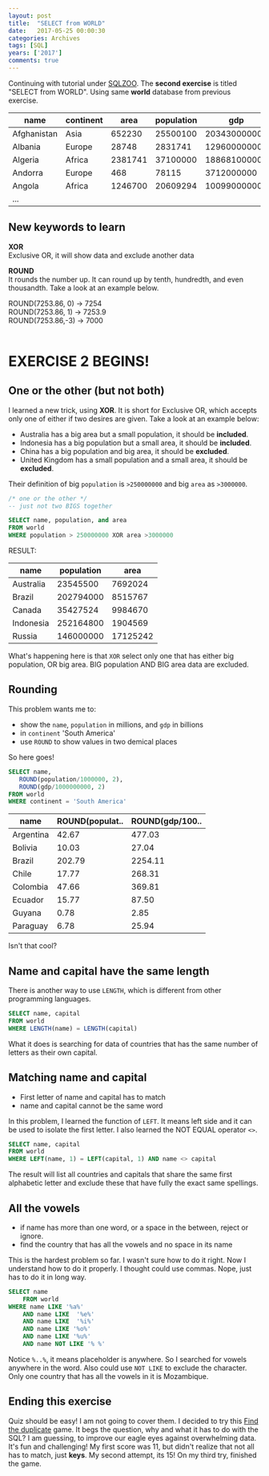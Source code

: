 ```yaml
---
layout: post
title:  "SELECT from WORLD"
date:   2017-05-25 00:00:30
categories: Archives
tags: [SQL]
years: ['2017']
comments: true
---
```


Continuing with tutorial under [SQLZOO][SQLZOO]. The <strong>second exercise</strong> is titled "SELECT from WORLD". Using same <strong>world</strong> database from previous exercise.

| name | continent | area | population | gdp |
|-------|-------|-------|-------|-------|
| Afghanistan | Asia | 652230 | 25500100 | 20343000000 |
| Albania | Europe | 28748 | 2831741 | 12960000000 |
| Algeria | Africa | 2381741 | 37100000 | 188681000000 |
| Andorra | Europe | 468 | 78115 | 3712000000 |
| Angola | Africa | 1246700 | 20609294 | 100990000000 |
| ... |


## New keywords to learn

<strong>XOR</strong><br>
Exclusive OR, it will show data and exclude another data

<strong>ROUND</strong><br>
It rounds the number up. It can round up by tenth, hundredth, and even thousandth. Take a look at an example below.

ROUND(7253.86, 0)    ->  7254 <br>
ROUND(7253.86, 1)    ->  7253.9 <br>
ROUND(7253.86,-3)    ->  7000 <br>
<br>

# EXERCISE 2 BEGINS!

## One or the other (but not both)
I learned a new trick, using <strong>XOR</strong>. It is short for Exclusive OR, which accepts only one of either if two desires are given. Take a look at an example below:

- Australia has a big area but a small population, it should be <strong>included</strong>.
- Indonesia has a big population but a small area, it should be <strong>included</strong>.
- China has a big population and big area, it should be <strong>excluded</strong>.
- United Kingdom has a small population and a small area, it should be <strong>excluded</strong>.

Their definition of big `population` is `>250000000` and big `area` as `>3000000`.

```sql
/* one or the other */
-- just not two BIGS together

SELECT name, population, and area
FROM world
WHERE population > 250000000 XOR area >3000000
```

RESULT:

| name | population | area |
|-------|-------|-------|
| Australia | 23545500 | 7692024 |
| Brazil | 202794000 | 8515767 |
| Canada | 35427524 | 9984670 |
| Indonesia | 252164800 | 1904569 |
| Russia | 146000000 | 17125242 |

What's happening here is that `XOR` select only one that has either big population, OR big area. BIG population AND BIG area data are excluded.

## Rounding

This problem wants me to:
- show the `name`, `population` in millions, and `gdp` in billions
- in `continent` 'South America'
- use `ROUND` to show values in two demical places

So here goes!

```sql
SELECT name,
   ROUND(population/1000000, 2),
   ROUND(gdp/1000000000, 2)
FROM world
WHERE continent = 'South America'
```

| name | ROUND(populat.. | ROUND(gdp/100.. |
|-------|-------|-------|
| Argentina | 42.67 | 477.03 |
| Bolivia |	10.03 | 27.04 |
| Brazil | 202.79 | 2254.11 |
| Chile | 17.77 | 268.31 |
| Colombia | 47.66 | 369.81 |
| Ecuador | 15.77 | 87.50 |
| Guyana | 0.78 | 2.85 |
| Paraguay | 6.78 |	25.94 |

Isn't that cool?


## Name and capital have the same length

There is another way to use `LENGTH`, which is different from other programming languages.

```sql
SELECT name, capital
FROM world
WHERE LENGTH(name) = LENGTH(capital)
```

What it does is searching for data of countries that has the same number of letters as their own capital.

## Matching name and capital

- First letter of name and capital has to match
- name and capital cannot be the same word

In this problem, I learned the function of `LEFT`. It means left side and it can be used to isolate the first letter. I also learned the NOT EQUAL operator `<>`.

```sql
SELECT name, capital
FROM world
WHERE LEFT(name, 1) = LEFT(capital, 1) AND name <> capital
```

The result will list all countries and capitals that share the same first alphabetic letter and exclude these that have fully the exact same spellings.

## All the vowels

- if name has more than one word, or a space in the between, reject or ignore.
- find the country that has all the vowels and no space in its name  

This is the hardest problem so far. I wasn't sure how to do it right. Now I understand how to do it properly. I thought could use commas. Nope, just has to do it in long way.

```sql
SELECT name
    FROM world
WHERE name LIKE '%a%'
    AND name LIKE  '%e%'
    AND name LIKE  '%i%'
    AND name LIKE '%o%'
    AND name LIKE '%u%'
    AND name NOT LIKE '% %'
```

Notice `%..%`, it means placeholder is anywhere. So I searched for vowels anywhere in the word. Also could use `NOT LIKE` to exclude the character. Only one country that has all the vowels in it is Mozambique.

## Ending this exercise

Quiz should be easy! I am not going to cover them. I decided to try this [Find the duplicate][duplicate] game. It begs the question, why and what it has to do with the SQL? I am guessing, to improve our eagle eyes against overwhelming data. It's fun and challenging! My first score was 11, but didn't realize that not all has to match, just <strong>keys</strong>. My second attempt, its 15! On my third try, finished the game.  


[SQLZOO]:https://sqlzoo.net/
[duplicate]:https://sqlzoo.net/brain/bt.htm#

